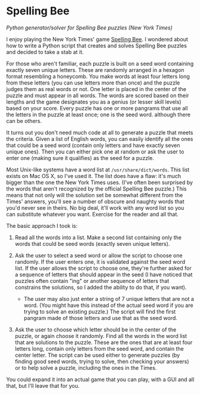 # Spelling Bee

*Python generator/solver for Spelling Bee puzzles (New York Times)*

I enjoy playing the New York Times' game [Spelling Bee](https://www.nytimes.com/puzzles/spelling-bee). I wondered about how to write a Python script that creates and solves Spelling Bee puzzles and decided to take a stab at it.

For those who aren't familiar, each puzzle is built on a seed word containing exactly seven unique letters. These are randomly arranged in a hexagon format resembling a honeycomb. You make words at least four letters long from these letters (you can use letters more than once) and the puzzle judges them as real words or not. One letter is placed in the center of the puzzle and must appear in all words. The words are scored based on their lengths and the game designates you as a genius (or lesser skill levels) based on your score. Every puzzle has one or more pangrams that use all the letters in the puzzle at least once; one is the seed word. although there can be others.

It turns out you don't need much code at all to generate a puzzle that meets the criteria. Given a list of English words, you can easily identify all the ones that could be a seed word (contain only letters and have exactly seven unique ones). Then you can either pick one at random or ask the user to enter one (making sure it qualifies) as the seed for a puzzle.

Most Unix-like systems have a word list at `/usr/share/dict/words`. This list exists on Mac OS X, so I've used it. The list does have a flaw: it's much bigger than the one the New York Times uses. (I've often been surprised by the words that aren't recognized by the official Spelling Bee puzzle.) This means that not only will the solution set be somewhat different from the Times' answers, you'll see a number of obscure and naughty words that you'd never see in theirs. No big deal, it'll work with any word list so you can substitute whatever you want. Exercise for the reader and all that.

The basic approach I took is:

1. Read all the words into a list. Make a second list containing only the words that could be seed words (exactly seven unique letters).

2. Ask the user to select a seed word or allow the script to choose one randomly. If the user enters one, it is validated against the seed word list. If the user allows the script to choose one, they're further asked for a sequence of letters that should appear in the seed (I have noticed that puzzles often contain "ing" or another sequence of letters that constrains the solutions, so I added the ability to do that, if you want).

    - The user may also just enter a string of 7 unique letters that are not a word. (You might have this instead of the actual seed word if you are trying to solve an existing puzzle.) The script will find the first pangram made of those letters and use that as the seed word.

3. Ask the user to choose which letter should be in the center of the puzzle, or again choose it randomly.
Find all the words in the word list that are solutions to the puzzle. These are the ones that are at least four letters long, contain only letters from the seed word, and contain the center letter.
The script can be used either to generate puzzles (by finding good seed words, trying to solve, then checking your answers) or to help solve a puzzle, including the ones in the Times.

You could expand it into an actual game that you can play, with a GUI and all that, but I'll leave that for you.
